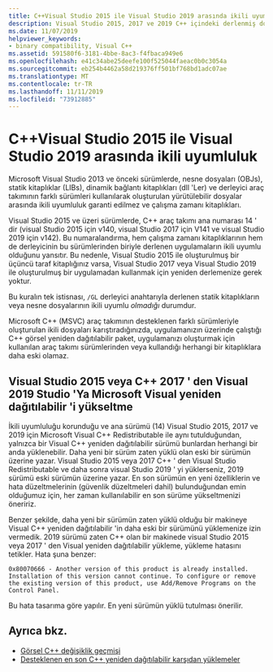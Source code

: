 ```yaml
---
title: C++Visual Studio 2015 ile Visual Studio 2019 arasında ikili uyumluluk
description: Visual Studio 2015, 2017 ve 2019 C++ içindeki derlenmiş dosyalar arasında ikili uyumluluğun nasıl çalıştığını açıklar. Her üç sürüm C++ Için bir Microsoft Visual yeniden dağıtılabilir paketi çalışmaktadır.
ms.date: 11/07/2019
helpviewer_keywords:
- binary compatibility, Visual C++
ms.assetid: 591580f6-3181-4bbe-8ac3-f4fbaca949e6
ms.openlocfilehash: e41c34abe25deefe100f525044faeac0b0c3054a
ms.sourcegitcommit: eb254b4462a58d219376ff501bf768bd1adc07ae
ms.translationtype: MT
ms.contentlocale: tr-TR
ms.lasthandoff: 11/11/2019
ms.locfileid: "73912885"
---
```

# <a name="c-binary-compatibility-between-visual-studio-2015-and-visual-studio-2019"></a>C++Visual Studio 2015 ile Visual Studio 2019 arasında ikili uyumluluk

Microsoft Visual Studio 2013 ve önceki sürümlerde, nesne dosyaları (OBJs), statik kitaplıklar (LIBs), dinamik bağlantı kitaplıkları (dll 'Ler) ve derleyici araç takımının farklı sürümleri kullanılarak oluşturulan yürütülebilir dosyalar arasında ikili uyumluluk garanti edilmez ve çalışma zamanı kitaplıkları.

Visual Studio 2015 ve üzeri sürümlerde, C++ araç takımı ana numarası 14 ' dir (visual Studio 2015 için v140, visual Studio 2017 için V141 ve visual Studio 2019 için v142). Bu numaralandırma, hem çalışma zamanı kitaplıklarının hem de derleyicinin bu sürümlerinden biriyle derlenen uygulamaların ikili uyumlu olduğunu yansıtır. Bu nedenle, Visual Studio 2015 ile oluşturulmuş bir üçüncü taraf kitaplığınız varsa, Visual Studio 2017 veya Visual Studio 2019 ile oluşturulmuş bir uygulamadan kullanmak için yeniden derlemenize gerek yoktur.

Bu kuralın tek istisnası, `/GL` derleyici anahtarıyla derlenen statik kitaplıkların veya nesne dosyalarının ikili uyumlu *olmadığı* durumdur.

Microsoft C++ (MSVC) araç takımının desteklenen farklı sürümleriyle oluşturulan ikili dosyaları karıştıradığınızda, uygulamanızın üzerinde çalıştığı C++ görsel yeniden dağıtılabilir paket, uygulamanızı oluşturmak için kullanılan araç takımı sürümlerinden veya kullandığı herhangi bir kitaplıklara daha eski olamaz.

## <a name="upgrade-the-microsoft-visual-c-redistributable-from-visual-studio-2015-or-2017-to-visual-studio-2019"></a>Visual Studio 2015 veya C++ 2017 ' den Visual 2019 Studio 'Ya Microsoft Visual yeniden dağıtılabilir 'i yükseltme

İkili uyumluluğu korunduğu ve ana sürümü (14) Visual Studio 2015, 2017 ve 2019 için Microsoft Visual C++ Redistributable ile aynı tutulduğundan, yalnızca bir Visual C++ yeniden dağıtılabilir sürümü bunlardan herhangi bir anda yüklenebilir. Daha yeni bir sürüm zaten yüklü olan eski bir sürümün üzerine yazar. Visual Studio 2015 veya 2017 C++ ' den Visual Studio Redistributable ve daha sonra visual Studio 2019 ' yi yüklerseniz, 2019 sürümü eski sürümün üzerine yazar. En son sürümün en yeni özelliklerin ve hata düzeltmelerinin (güvenlik düzeltmeleri dahil) bulunduğundan emin olduğumuz için, her zaman kullanılabilir en son sürüme yükseltmenizi öneririz.

Benzer şekilde, daha yeni bir sürümün zaten yüklü olduğu bir makineye Visual C++ yeniden dağıtılabilir 'in daha eski bir sürümünü yüklemenize izin vermedik. 2019 sürümü zaten C++ olan bir makinede visual Studio 2015 veya 2017 ' den Visual yeniden dağıtılabilir yükleme, yükleme hatasını tetikler. Hata şuna benzer:

```Output
0x80070666 - Another version of this product is already installed. Installation of this version cannot continue. To configure or remove the existing version of this product, use Add/Remove Programs on the Control Panel.
```

Bu hata tasarıma göre yapılır. En yeni sürümün yüklü tutulması önerilir.

## <a name="see-also"></a>Ayrıca bkz.

* [Görsel C++ değişiklik geçmişi](../porting/visual-cpp-change-history-2003-2015.md)
* [Desteklenen en son C++ yeniden dağıtılabilir karşıdan yüklemeler](https://support.microsoft.com/en-us/help/2977003/the-latest-supported-visual-c-downloads) 
